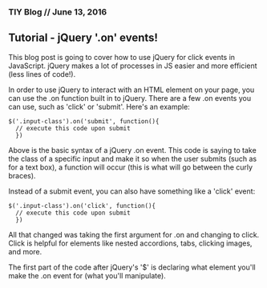 ### TIY Blog // June 13, 2016

## Tutorial - jQuery '.on' events!

This blog post is going to cover how to use jQuery for click events in JavaScript. jQuery makes a lot of processes in JS easier and more efficient (less lines of code!).

In order to use jQuery to interact with an HTML element on your page, you can use the .on function built in to jQuery. There are a few .on events you can use, such as 'click' or 'submit'. Here's an example:

```
$('.input-class').on('submit', function(){  
  // execute this code upon submit     
  })
```

Above is the basic syntax of a jQuery .on event. This code is saying to take the class of a specific input and make it so when the user submits (such as for a text box), a function will occur (this is what will go between the curly braces).

Instead of a submit event, you can also have something like a 'click' event:

```
$('.input-class').on('click', function(){  
  // execute this code upon submit     
  })
```

All that changed was taking the first argument for .on and changing to click. Click is helpful for elements like nested accordions, tabs, clicking images, and more.

The first part of the code after jQuery's '$' is declaring what element you'll make the .on event for (what you'll manipulate).
